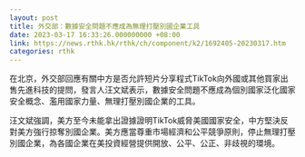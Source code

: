 ```yaml
---
layout: post
title: 外交部：數據安全問題不應成為無理打壓別國企業工具
date: 2023-03-17 16:33:26.000000000 +08:00
link: https://news.rthk.hk/rthk/ch/component/k2/1692405-20230317.htm
categories: rthk
---
```


在北京，外交部回應有關中方是否允許短片分享程式TikTok向外國或其他買家出售先進科技的提問，發言人汪文斌表示，數據安全問題不應成為個別國家泛化國家安全概念、濫用國家力量、無理打壓別國企業的工具。

汪文斌強調，美方至今未能拿出證據證明TikTok威脅美國國家安全，中方堅決反對美方強行掠奪別國企業。美方應當尊重市場經濟和公平競爭原則，停止無理打壓別國企業，為各國企業在美投資經營提供開放、公平、公正、非歧視的環境。

